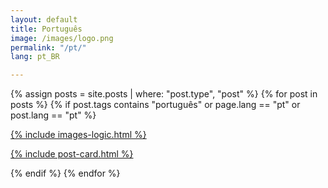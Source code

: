 ```yaml
---
layout: default
title: Português
image: /images/logo.png
permalink: "/pt/"
lang: pt_BR

---
```



<div class="row pack">
{% assign posts = site.posts | where: "post.type", "post" %}
{% for post in posts %}
{% if post.tags contains "português" or page.lang == "pt" or post.lang == "pt" %}
<div class="col-md-4 card">
<a href="{{ post.url | prepend: site.url }}" class="index-anchor">
<div class="panel panel-default">

  {% include images-logic.html %}

  {% include post-card.html %}
  
</div>
</a>
</div>
{% endif %}
{% endfor %}
</div>
